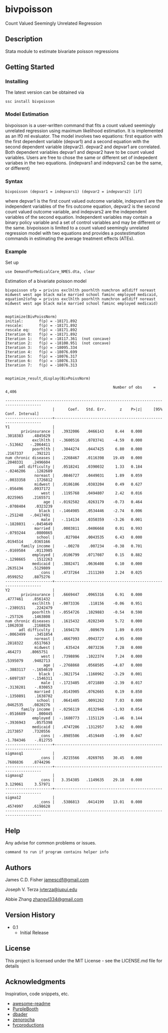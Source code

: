 # bivpoisson
Count Valued Seemingly Unrelated Regression 

## Description

Stata module to estimate bivariate poisson regressions

## Getting Started

### Installing

The latest version can be obtained via

```
ssc install bivpoisson
```

### Model Estimation
bivpoisson is a user-written command that fits a count valued seemingly unrelated regression using maximum likelihood estimation. It is implemented as an lf0 ml evaluator. The model involves two equations: first equation with the first dependent variable (depvar1) and a second equation with the second dependent variable (depvar2). depvar2 and depvar1 are correlated. Both dependent variables depvar1 and depvar2 have to be count valued variables. Users are free to chose the same or different set of indepedent variabes in the two equations. (indepvars1 and indepvars2 can be the same, or different)


### Syntax

```
bivpoisson (depvar1 = indepvars1) (depvar2 = indepvars2) [if] 
```
where depvar1 is the first count valued outcome variable, indepvars1 are the independent variables of the firs outcome equation, depvar2 is the second count valued outcome variable, and indepvars2 are the independent variables of the second equation. Independent variables may contain a binary policy variable and a set of control variables and may be different or the same. bivpoisson is limited to a count valued seemingly unrelated regression model with two equations and provides a postestimation commands in estimating the average treatment effects (ATEs).


### Example

Set up
```
use DemandforMedicalCare_NMES.dta, clear

```

Estimation of a bivariate poisson model
```
bivpoisson ofp = privins exclhlth poorhlth numchron adldiff noreast midwest west age black male married school faminc employed medicaid, equation2(ofnp = privins exclhlth poorhlth numchron adldiff noreast midwest west age black male married school faminc employed medicaid)


moptimize(BivPoissNorm)
initial:       f(p) = -18171.892
rescale:       f(p) = -18171.892
rescale eq:    f(p) = -18171.892
Iteration 0:   f(p) = -18171.892  
Iteration 1:   f(p) = -18117.361  (not concave)
Iteration 2:   f(p) = -18100.951  (not concave)
Iteration 3:   f(p) = -18095.334  
Iteration 4:   f(p) = -18076.699  
Iteration 5:   f(p) = -18076.317  
Iteration 6:   f(p) = -18076.313  
Iteration 7:   f(p) = -18076.313  


moptimize_result_display(BivPoissNorm)

                                                Number of obs     =      4,406

--------------------------------------------------------------------------------------
                     |      Coef.   Std. Err.      z    P>|z|     [95% Conf. Interval]
---------------------+----------------------------------------------------------------
Y1                   |
       privinsurance |   .3932006   .0466143     8.44   0.000     .3018383    .4845629
            exclhlth |  -.3600516   .0783741    -4.59   0.000     -.513662   -.2064411
            poorhlth |   .3044274   .0447425     6.80   0.000     .2167337     .392121
num chronic diseases |   .2268467   .0116398    19.49   0.000     .2040331    .2496604
      adl difficulty |   .0518241   .0390032     1.33   0.184    -.0246206    .1282689
             noreast |   .0846727   .0449031     1.89   0.059    -.0033358    .1726812
             midwest |   .0186106   .0383204     0.49   0.627     -.056496    .0937172
                west |   .1195768   .0494807     2.42   0.016     .0225965    .2165571
                 age |  -.0192582   .0263179    -0.73   0.464    -.0708404    .0323239
               black |  -.1464985   .0534446    -2.74   0.006     -.251248   -.0417491
                male |   -.114134   .0350359    -3.26   0.001    -.1828031   -.0454649
             married |   .0003811   .0406668     0.01   0.993    -.0793244    .0800865
              school |    .027984   .0043535     6.43   0.000     .0194514    .0365166
       family income |    -.00278    .007234    -0.38   0.701    -.0169584    .0113985
            employed |   .0106799   .0717087     0.15   0.882    -.1298665    .1512263
            medicaid |   .3882471   .0636408     6.10   0.000     .2635134    .5129809
               _cons |   .4737264   .2111269     2.24   0.025     .0599252    .8875276
---------------------+----------------------------------------------------------------
Y2                   |
       privinsurance |   .6669447   .0965316     6.91   0.000     .4777461    .8561432
            exclhlth |  -.0073336    .118156    -0.06   0.951    -.2389151    .2242479
            poorhlth |  -.0554726   .1029883    -0.54   0.590     -.257326    .1463808
num chronic diseases |   .1615432   .0282349     5.72   0.000     .1062038    .2168826
      adl difficulty |   .1694178    .089679     1.89   0.059    -.0063499    .3451854
             noreast |   .4667993   .0943727     4.95   0.000     .2818322    .6517663
             midwest |    .635424   .0873236     7.28   0.000      .464273    .8065751
                west |   .7398896   .1022374     7.24   0.000     .5395079    .9402713
                 age |  -.2768868   .0568505    -4.87   0.000    -.3883117   -.1654619
               black |  -.3821754   .1160962    -3.29   0.001    -.6097197   -.1546311
                male |  -.1723405   .0721889    -2.39   0.017    -.3138281    -.030853
             married |   .0143905   .0762665     0.19   0.850    -.1350891    .1638702
              school |   .0641405   .0091262     7.03   0.000     .0462535    .0820276
       family income |  -.0256119   .0132946    -1.93   0.054    -.0516689     .000445
            employed |  -.1680773   .1151129    -1.46   0.144    -.3936943    .0575398
            medicaid |   .4747206   .1312957     3.62   0.000     .2173857    .7320556
               _cons |  -.8985506   .4519449    -1.99   0.047    -1.784346    -.012755
---------------------+----------------------------------------------------------------
sigmasq1             |
               _cons |   .8215566   .0269765    30.45   0.000     .7686836    .8744296
---------------------+----------------------------------------------------------------
sigmasq2             |
               _cons |   3.354385   .1149635    29.18   0.000     3.129061     3.57971
---------------------+----------------------------------------------------------------
sigma12              |
               _cons |   .5386813   .0414199    13.01   0.000     .4574997    .6198628
--------------------------------------------------------------------------------------

```
## Help

Any advise for common problems or issues.
```
command to run if program contains helper info
```

## Authors
James C.D. Fisher
jamescdf@gmail.com 

Joseph V. Terza
jvterza@iupui.edu

Abbie Zhang 
zhangyl334@gmail.com

## Version History

* 0.1
    * Initial Release

## License

This project is licensed under the MIT License - see the LICENSE.md file for details

## Acknowledgments

Inspiration, code snippets, etc.
* [awesome-readme](https://github.com/matiassingers/awesome-readme)
* [PurpleBooth](https://gist.github.com/PurpleBooth/109311bb0361f32d87a2)
* [dbader](https://github.com/dbader/readme-template)
* [zenorocha](https://gist.github.com/zenorocha/4526327)
* [fvcproductions](https://gist.github.com/fvcproductions/1bfc2d4aecb01a834b46)

